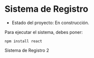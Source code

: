 <h1>Sistema de Registro</h1>

- Estado del proyecto: En construcción.

Para ejecutar el sistema, debes poner: 

````npm install react````

Sistema de Registro 2
